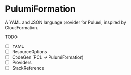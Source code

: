 # PulumiFormation

A YAML and JSON language provider for Pulumi, inspired by CloudFormation.

TODO:
- [ ] YAML
- [ ] ResourceOptions
- [ ] CodeGen (PCL -> PulumiFormation)
- [ ] Providers
- [ ] StackReference